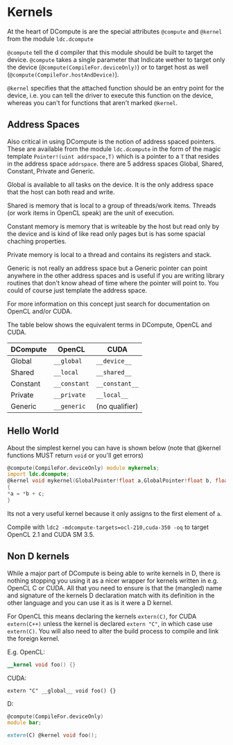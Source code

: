 Kernels
=======

At the heart of DCompute is are the special attributes `@compute` and `@kernel` from the module `ldc.dcompute`

`@compute` tell the d compiler that this module should be built to target the device. 
`@compute` takes a single parameter that Indicate wether to target only the device 
(`@compute(CompileFor.deviceOnly)`) or to target host as well (`@compute(CompileFor.hostAndDevice)`).

`@kernel` specifies that the attached function should be an entry point for the device,
i.e. you can tell the driver to execute this function on the device, 
whereas you can't for functions that aren't marked `@kernel`.

Address Spaces 
--------------

Also critical in using DCompute is the notion of address spaced pointers.
These are available from the module `ldc.dcompute` in the form of the magic template
`Pointer!(uint addrspace,T)` which is a pointer to a `T` that resides in the address space `addrspace`. 
there are 5 address spaces Global, Shared, Constant, Private and Generic.

Global is available to all tasks on the device. It is the only address space that the host can both read and write. 

Shared is memory that is local to a group of threads/work items. 
Threads (or work items in OpenCL speak) are the unit of execution.

Constant memory is memory that is writeable by the host but read only by the device
and is kind of like read only pages but is has some spacial chaching properties.

Private memory is local to a thread and contains its registers and stack. 

Generic is not really an address space but a Generic pointer can point anywhere in 
the other address spaces and is useful if you are writing library routines that 
don't know ahead of time where the pointer will point to. You could of course just template the address space.

For more information on this concept just search for documentation on OpenCL and/or CUDA.

The table below shows the equivalent terms in DCompute, OpenCL and CUDA.

|  DCompute  |  OpenCL    |   CUDA         |
|------------|------------|----------------|
|   Global   | `__global`   |  `__device__`    |
|   Shared   | `__local`    |  `__shared__`    |
|   Constant | `__constant` |  `__constant__`  |
|   Private  | `__private`  |  `__local__ `    |
|   Generic  | `__generic`  | (no qualifier) |


Hello World
-----------

About the simplest kernel you can have is shown below (note that @kernel functions MUST return `void` or you'll get errors)

```d
@compute(CompileFor.deviceOnly) module mykernels;
import ldc.dcompute;
@kernel void mykernel(GlobalPointer!float a,GlobalPointer!float b, float c)
{
*a = *b + c;
}
```

Its not a very useful kernel because it only assigns to the first element of `a`.

Compile with `ldc2 -mdcompute-targets=ocl-210,cuda-350 -oq` to target OpenCL 2.1 and CUDA SM 3.5.

Non D kernels
-------------

While a major part of DCompute is being able to write kernels in D, there is nothing stopping 
you using it as a nicer wrapper for kernels written in e.g. OpenCL C or CUDA. 
All that you need to ensure is that the (mangled) name and signature of the kernels D declaration match
with its definition in the other language and you can use it as is it were a D kernel.

For OpenCL this means declaring the kernels `extern(C)`, for CUDA `extern(C++)` unless the kernel is declared 
`extern "C"`, in which case use `extern(C)`. You will also need to alter the build process to compile and link
the foreign kernel.

E.g.
OpenCL:
```opencl
__kernel void foo() {}
```

CUDA:
```cuda
extern "C" __global__ void foo() {}
```

D:
```d
@compute(CompileFor.deviceOnly)
module bar;

extern(C) @kernel void foo();
```

